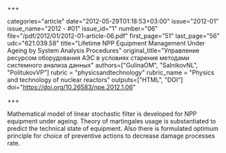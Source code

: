 +++

categories="article"
date="2012-05-29T01:18:53+03:00"
issue="2012-01"
issue_name="2012 - #01"
issue_id="1"
number="06"
file="/pdf/2012/01/2012-01-article-06.pdf"
first_page="51"
last_page="56"
udc="621.039.58"
title="Lifetime NPP Equipment Management Under Ageing by System Analysis Procedures"
original_title="Управление ресурсом оборудования АЭС в условиях старения методами системного анализа данных"
authors=["GulinaOM", "SalnikovNL", "PolitukovVP"]
rubric = "physicsandtechnology"
rubric_name = "Physics and technology of nuclear reactors"
outputs=["HTML", "DOI"]
doi="https://doi.org/10.26583/npe.2012.1.06"

+++

Mathematical model of linear stochastic filter is developed for NPP equipment under ageing. Theory of martingales usage is substantiated to predict the technical state of equipment. Also there is formulated optimum principle for choice of preventive actions to decrease damage processes rate.